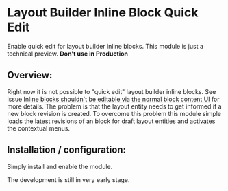 # Layout Builder Inline Block Quick Edit

Enable quick edit for layout builder inline blocks. This module is just a technical preview. 
**Don't use in Production** 

## Overview:
Right now it is not possible to "quick edit" layout builder inline blocks. See issue [Inline blocks shouldn't be editable via the normal block content UI](https://www.drupal.org/project/drupal/issues/3075308) for more details.
The problem is that the layout entity needs to get informed if a new block revision is created. 
To overcome this problem this module simple loads the latest revisions of an block for draft layout entities and activates the contextual menus. 
   
 
## Installation / configuration:
Simply install and enable the module. 

The development is still in very early stage.

# 




